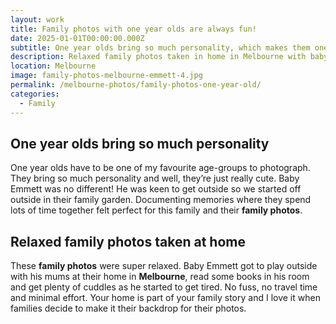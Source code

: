 ```yaml
---
layout: work
title: Family photos with one year olds are always fun!
date: 2025-01-01T00:00:00.000Z
subtitle: One year olds bring so much personality, which makes them one of my favourite age groups to photograph
description: Relaxed family photos taken in home in Melbourne with baby Emmett
location: Melbourne
image: family-photos-melbourne-emmett-4.jpg
permalink: /melbourne-photos/family-photos-one-year-old/
categories:
  - Family
---
```


## One year olds bring so much personality 

One year olds have to be one of my favourite age-groups to photograph. They bring so much personality and well, they’re just really cute. Baby Emmett was no different! He was keen to get outside so we started off outside in their family garden. Documenting memories where they spend lots of time together felt perfect for this family and their **family photos**. 

## Relaxed family photos taken at home

These **family photos** were super relaxed. Baby Emmett got to play outside with his mums at their home in **Melbourne**, read some books in his room and get plenty of cuddles as he started to get tired. No fuss, no travel time and minimal effort. Your home is part of your family story and I love it when families decide to make it their backdrop for their photos.